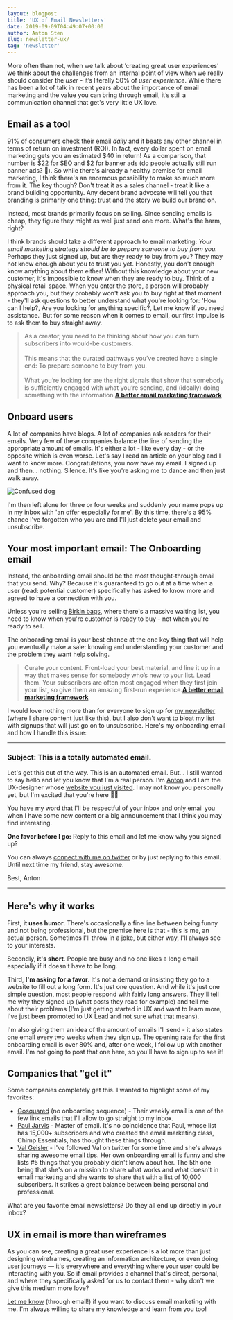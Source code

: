 ```yaml
---
layout: blogpost
title: 'UX of Email Newsletters'
date: 2019-09-09T04:49:07+00:00
author: Anton Sten
slug: newsletter-ux/
tag: 'newsletter'
---
```


More often than not, when we talk about ’creating great user experiences’ we think about the challenges from an internal point of view when we really should consider the _user_ - it’s literally 50% of _user experience_. While there has been a lot of talk in recent years about the importance of email marketing and the value you can bring through email, it’s still a communication channel that get's very little UX love.

## Email as a tool

91% of consumers check their email *daily* and it beats any other channel in terms of return on investment (ROI). In fact, every dollar spent on email marketing gets you an estimated $40 in return! As a comparison, that number is $22 for SEO and $2 for banner ads (do people actually still run banner ads? 🤔). So while there's already a healthy premise for email marketing, I think there's an enormous possibility to make so much more from it. The key though? Don't treat it as a sales channel - treat it like a brand building opportunity. Any decent brand advocate will tell you that branding is primarily one thing: trust and the story we build our brand on.

Instead, most brands primarily focus on selling. Since sending emails is cheap, they figure they might as well just send one more. What's the harm, right?

I think brands should take a different approach to email marketing: *Your email marketing strategy should be to prepare someone to buy from you.* Perhaps they just signed up, but are they ready to buy from you? They may not know enough about you to trust you yet. Honestly, you don't enough know anything about them either! Without this knowledge about your new customer, it's impossible to know when they are ready to buy. Think of a physical retail space. When you enter the store, a person will probably approach you, but they probably won't ask you to buy right at that moment - they'll ask questions to better understand what you're looking for: 'How can I help?, Are you looking for anything specific?, Let me know if you need assistance.' But for some reason when it comes to email, our first impulse is to ask them to buy straight away.

>As a creator, you need to be thinking about how you can turn subscribers into would-be customers.
<br /><br />
This means that the curated pathways you’ve created have a single end: To prepare someone to buy from you.
<br /><br />
What you’re looking for are the right signals that show that somebody is sufficiently engaged with what you’re sending, and (ideally) doing something with the information.**[A better email marketing framework](https://medium.com/@brennandunn/a-better-email-marketing-framework-for-2018-2d5f0cdecbab)**

## Onboard users

A lot of companies have blogs. A lot of companies ask readers for their emails. Very few of these companies balance the line of sending the appropriate amount of emails. It's either a lot - like every day - or the opposite which is even worse. Let's say I read an article on your blog and I want to know more. Congratulations, you now have my email. I signed up and then... nothing. Silence. It's like you're asking me to dance and then just walk away.

![Confused dog](/images/blog/giphy-dog.gif)

I'm then left alone for three or four weeks and suddenly your name pops up in my inbox with 'an offer especially for me'. By this time, there's a 95% chance I've forgotten who you are and I'll just delete your email and unsubscribe.

## Your most important email: The Onboarding email

Instead, the onboarding email should be the most thought-through email that you send. Why? Because it's guaranteed to go out at a time when a user (read: potential customer) specifically has asked to know more and agreed to have a connection with you.

Unless you're selling [Birkin bags](https://en.wikipedia.org/wiki/Birkin_bag), where there's a massive waiting list, you need to know when you're customer is ready to buy - not when you're ready to sell.

The onboarding email is your best chance at the one key thing that will help you eventually make a sale: knowing and understanding your customer and the problem they want help solving.

>Curate your content. Front-load your best material, and line it up in a way that makes sense for somebody who’s new to your list. Lead them. Your subscribers are often most engaged when they first join your list, so give them an amazing first-run experience.**[A better email marketing framework](https://medium.com/@brennandunn/a-better-email-marketing-framework-for-2018-2d5f0cdecbab)**

I would love nothing more than for everyone to sign up for [my newsletter](/newsletter) (where I share content just like this), but I also don't want to bloat my list with signups that will just go on to unsubscribe. Here's my onboarding email and how I handle this issue:

---

### Subject: This is a totally automated email.

Let's get this out of the way. This is an automated email. But... I still wanted to say hello and let you know that I'm a real person. I'm [Anton](https://antonsten.com/about) and I am the UX-designer whose [website you just visited](https://antonsten.com/). I may not know you personally yet, but I'm excited that you're here 💃🏼

You have my word that I'll be respectful of your inbox and only email you when I have some new content or a big announcement that I think you may find interesting.

**One favor before I go:**
Reply to this email and let me know why you signed up?

You can always [connect with me on twitter](https://twitter.com/antonsten) or by just replying to this email. Until next time my friend, stay awesome.

Best,
Anton

---

## Here's why it works

First, **it uses humor**. There's occasionally a fine line between being funny and not being professional, but the premise here is that - this is me, an actual person. Sometimes I'll throw in a joke, but either way, I'll always see to your interests.

Secondly, **it's short**. People are busy and no one likes a long email especially if it doesn't have to be long.

Third, **I'm asking for a favor**. It's not a demand or insisting they go to a website to fill out a long form. It's just one question. And while it's just one simple question, most people respond with fairly long answers. They'll tell me why they signed up (what posts they read for example) and tell me about their problems (I'm just getting started in UX and want to learn more, I've just been promoted to UX Lead and not sure what that means).

I'm also giving them an idea of the amount of emails I'll send - it also states one email every two weeks when they sign up. The opening rate for the first onboarding email is over 80% and, after one week, I follow up with another email. I'm not going to post that one here, so you'll have to sign up to see it!

## Companies that "get it"

Some companies completely get this. I wanted to highlight some of my favorites:

- [Gosquared](https://www.gosquared.com) (no onboarding sequence) - Their weekly email is one of the few link emails that I'll allow to go straight to my inbox.
- [Paul Jarvis](https://pjrvs.com) - Master of email. It's no coincidence that Paul, whose list has 15,000+ subscribers and who created the email marketing class, Chimp Essentials, has thought these things through.
- [Val Geisler](https://www.valgeisler.com) - I've followed Val on twitter for some time and she's always sharing awesome email tips. Her own onboarding email is funny and she lists #5 things that you probably didn't know about her. The 5th one being that she's on a mission to share what works and what doesn't in email marketing and she wants to share that with a list of 10,000 subscribers. It strikes a great balance between being personal and professional.

What are you favorite email newsletters? Do they all end up directly in your inbox?

## UX in email is more than wireframes

As you can see, creating a great user experience is a lot more than just designing wireframes, creating an information architecture, or even doing user journeys — it's everywhere and everything where your user could be interacting with you. So if email provides a channel that's direct, personal, and where they specifically asked for us to contact them  - why don't we give this medium more love?

[Let me know](https://www.antonsten.com/contact) (through email!) if you want to discuss email marketing with me. I'm always willing to share my knowledge and learn from you too!
